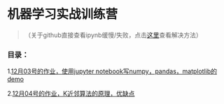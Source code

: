 # 机器学习实战训练营

> （关于github直接查看ipynb缓慢/失败，点击[这里](https://blog.csdn.net/qq_24671941/article/details/84792084)查看解决方法）

### 目录：
1.[12月03号的作业，使用jupyter notebook写numpy，pandas，matplotlib的demo](1-1203.ipynb)

2.[12月04号的作业，K近邻算法的原理，优缺点](2-1204.md)
